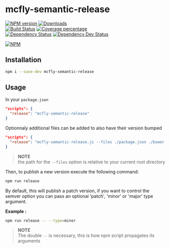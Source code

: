 # mcfly-semantic-release

[![NPM version][npm-image]][npm-url] [![Downloads][downloads-image]][downloads-url]   
[![Build Status][travis-image]][travis-url] [![Coverage percentage][coveralls-image]][coveralls-url]    
[![Dependency Status][daviddm-image]][daviddm-url] [![Dependency Dev Status][daviddm-dev-image]][daviddm-dev-url]    

[![NPM][npm-nodei-image]][npm-nodei-url]

## Installation
```bash
npm i --save-dev mcfly-semantic-release
```

## Usage
In your `package.json`
```json
"scripts": {
  "release": "mcfly-semantic-release"
}
```

Optionnaly additional files can be added to also have their version bumped

```json
"scripts": {
  "release": "mcfly-semantic-release.js --files ./package.json ./bower.json ./config.xml"
}
```

> **NOTE**    
> the path for the `--files` option is relative to your current root directory

Then, to publish a new version execute the following command:

```bash
npm run release
```

By default, this will publish a patch version, if you want to control the semver option you can pass an optional 'patch', 'minor' or 'major' type argument.

**Example :**

```bash
npm run release -- --type=minor
```

> **NOTE**    
> The double `--` is necessary, this is how npm script propagates its arguments


[npm-image]: https://badge.fury.io/js/mcfly-semantic-release.svg
[npm-url]: https://npmjs.org/package/mcfly-semantic-release
[npm-nodei-image]: https://nodei.co/npm/mcfly-semantic-release.png?downloads=false&downloadRank=false&stars=false
[npm-nodei-url]: https://nodei.co/npm/mcfly-semantic-release
[downloads-image]: http://img.shields.io/npm/dm/mcfly-semantic-release.svg
[downloads-url]: http://badge.fury.io/js/mcfly-semantic-release
[travis-image]: https://travis-ci.org/mcfly-io/mcfly-semantic-release.svg?branch=master
[travis-url]: https://travis-ci.org/mcfly-io/mcfly-semantic-release
[daviddm-image]: https://david-dm.org/mcfly-io/mcfly-semantic-release.svg?theme=shields.io
[daviddm-url]: https://david-dm.org/mcfly-io/mcfly-semantic-release
[daviddm-dev-image]: https://david-dm.org/mcfly-io/mcfly-semantic-release/dev-status.svg?theme=shields.io
[daviddm-dev-url]: https://david-dm.org/mcfly-io/mcfly-semantic-release#info=devDependencies
[coveralls-image]: https://coveralls.io/repos/mcfly-io/mcfly-semantic-release/badge.svg
[coveralls-url]: https://coveralls.io/r/mcfly-io/mcfly-semantic-release
[gitter-image]: https://badges.gitter.im/Join%20Chat.svg
[gitter-url]: https://gitter.im/mcfly-io/mcfly-semantic-release?utm_source=badge&utm_medium=badge&utm_campaign=pr-badge&utm_content=badge



